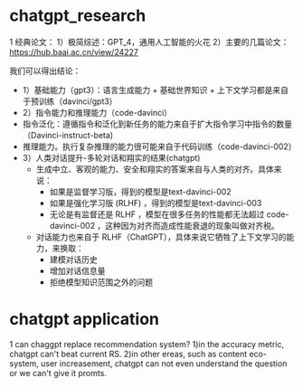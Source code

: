 # chatgpt_research


1 经典论文：
1）极简综述：GPT_4，通用人工智能的火花
2）主要的几篇论文：https://hub.baai.ac.cn/view/24227

我们可以得出结论：

* 1）基础能力（gpt3）：语言生成能力 + 基础世界知识 + 上下文学习都是来自于预训练（davinci/gpt3）
* 2）指令能力和推理能力（code-davinci）
* 指令泛化：遵循指令和泛化到新任务的能力来自于扩大指令学习中指令的数量（Davinci-instruct-beta)
* 推理能力。执行复杂推理的能力很可能来自于代码训练（code-davinci-002）
* 3）人类对话提升-多轮对话和翔实的结果(chatgpt)
    * 生成中立、客观的能力、安全和翔实的答案来自与人类的对齐。具体来说：
        * 如果是监督学习版，得到的模型是text-davinci-002
        * 如果是强化学习版 (RLHF) ，得到的模型是text-davinci-003
        * 无论是有监督还是 RLHF ，模型在很多任务的性能都无法超过 code-davinci-002 ，这种因为对齐而造成性能衰退的现象叫做对齐税。
    * 对话能力也来自于 RLHF（ChatGPT），具体来说它牺牲了上下文学习的能力，来换取：
        * 建模对话历史
        * 增加对话信息量
        * 拒绝模型知识范围之外的问题

# chatgpt application

1 can chaggpt replace recommendation system? 1)in the accuracy metric, chatgpt can't beat current RS. 2)in other ereas, such as content eco-system, user increasement, chatgpt can not even understand the question or we can't give it promts.
